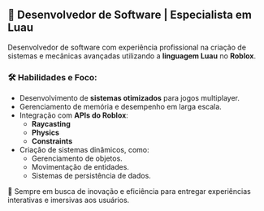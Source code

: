 ## 🚀 Desenvolvedor de Software | Especialista em Luau  

Desenvolvedor de software com experiência profissional na criação de sistemas e mecânicas avançadas utilizando a **linguagem Luau** no **Roblox**.  

### 🛠️ Habilidades e Foco:
- Desenvolvimento de **sistemas otimizados** para jogos multiplayer.
- Gerenciamento de memória e desempenho em larga escala.
- Integração com **APIs do Roblox**:  
  - **Raycasting**  
  - **Physics**  
  - **Constraints**  
- Criação de sistemas dinâmicos, como:  
  - Gerenciamento de objetos.  
  - Movimentação de entidades.  
  - Sistemas de persistência de dados.  

🎯 Sempre em busca de inovação e eficiência para entregar experiências interativas e imersivas aos usuários.